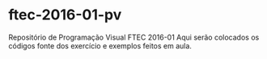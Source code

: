 # ftec-2016-01-pv
Repositório de Programação Visual FTEC 2016-01
Aqui serão colocados os códigos fonte dos exercício e exemplos feitos em aula.
